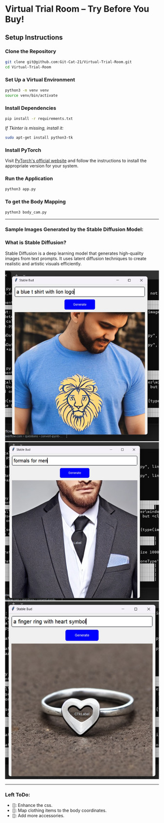 # Virtual Trial Room – Try Before You Buy!



##  Setup Instructions

### Clone the Repository  
```bash
git clone git@github.com:Git-Cat-21/Virtual-Trial-Room.git  
cd Virtual-Trial-Room
```

### Set Up a Virtual Environment  
```bash
python3 -m venv venv  
source venv/bin/activate  
```

### Install Dependencies  
```bash
pip install -r requirements.txt  
```
_If Tkinter is missing, install it:_  
```bash
sudo apt-get install python3-tk  
```

### Install PyTorch  
Visit [PyTorch's official website](https://pytorch.org/) and follow the instructions to install the appropriate version for your system.

### Run the Application  
```bash
python3 app.py  
```

###  To get the Body Mapping
```bash
python3 body_cam.py
```
---

### Sample Images Generated by the Stable Diffusion Model:
### What is Stable Diffusion?
Stable Diffusion is a deep learning model that generates high-quality images from text prompts. It uses latent diffusion techniques to create realistic and artistic visuals efficiently.

![blueShirtLogo](/assets/blue_shirt_logo.jpeg)
![formalsMen](/assets/formals_men.jpeg)
![customisedRing](/assets/customised_ring.jpeg)

---
### Left ToDo:
- []: Enhance the css.
- []: Map clothing items to the body coordinates.
- []: Add more accessories.